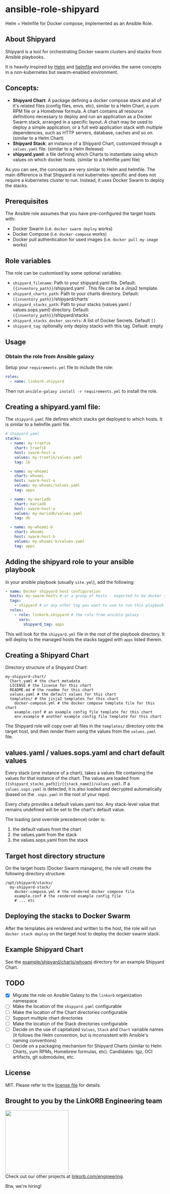 <!-- Managed by https://github.com/linkorb/repo-ansible. Manual changes will be overwritten. -->
ansible-role-shipyard
============

Helm + Helmfile for Docker compose, implemented as an Ansible Role.

## About Shipyard

Shipyard is a tool for orchestrating Docker swarm clusters and stacks from Ansible playbooks.

It is heavily inspired by [Helm](https://helm.sh/) and [helmfile](https://github.com/helmfile/helmfile) and provides the same concepts in a non-kubernetes but swarm-enabled environment.

## Concepts:

* **Shipyard Chart**: A package defining a docker compose stack and all of it's related files (config files, envs, etc), similar to a Helm Chart, a yum RPM file or a Homebrew formula. A chart contains all resource definitions necessary to deploy and run an application as a Docker Swarm stack, arranged in a specific layout. A chart may be used to deploy a simple application, or a full web application stack with multiple dependencies, such as HTTP servers, database, caches and so on. (similar to a Helm Chart)
* **Shipyard Stack**: an instance of a Shipyard Chart, customized through a `values.yaml` file. (similar to a Helm Release)
* **shipyard.yaml**: a file defining which Charts to instantiate using which values on which docker hosts. (similar to a helmfile.yaml file)

As you can see, the concepts are very similar to Helm and helmfile. The main difference is that Shipyard is not kubernetes-specific and does not require a kubernetes cluster to run. Instead, it uses Docker Swarm to deploy the stacks.

## Prerequisites

The Ansible role assumes that you have pre-configured the target hosts with:

* Docker Swarm (i.e. `docker swarm deploy` works)
* Docker Compose (i.e. `docker-compose` works)
* Docker pull authentication for used images (i.e. `docker pull my-image` works)

## Role variables

The role can be customised by some optional variables:

* `shipyard_filename`: Path to your shipyard.yaml file. Default: `{{inventory_path}}`/shipyard.yaml`. This
  file can be a Jinja2 template.
* `shipyard_charts_path`: Path to your charts directory. Default: `{{inventory_path}}`/shipyard/charts`
* `shipyard_stacks_path`: Path to your stacks (values.yaml / values.sops.yaml) directory. Default: `{{inventory_path}}`/shipyard/stacks`
* `shipyard_stacks_docker_secrets`: A list of Docker Secrets.  Default `[]`
* `shipyard_tag`: optionally only deploy stacks with this tag. Default: empty

## Usage

### Obtain the role from Ansible galaxy

Setup your `requirements.yml` file to include the role:

```yaml
roles:
  - name: linkorb.shipyard
```

Then run `ansible-galaxy install -r requirements.yml` to install the role.

## Creating a shipyard.yaml file:

The `shipyard.yaml` file defines which stacks get deployed to which hosts. It is similar to a helmfile.yaml file.

```yaml
# shipyard.yaml
stacks:
  - name: my-traefik
    chart: traefik
    host: swarm-host-a
    values: my-traefik/values.yaml
    tag: lb

  - name: my-whoami
    chart: whoami
    host: swarm-host-a
    values: my-whoami/values.yaml
    tag: apps

  - name: my-mariadb
    chart: mariadb
    host: swarm-host-a
    values: my-mariadb/values.yaml
    tag: db

  - name: my-whoami-b
    chart: whoami
    host: swarm-host-b
    values: my-whoami-b/values.yaml
    tag: apps
```

## Adding the shipyard role to your ansible playbook

In your ansible playbook (usually `site.yml`), add the following:

```yaml
- name: Docker shipyard host configuration
  hosts: my-swarm-hosts # or a group of hosts - expected to be docker swarm managers with docker image pull authentication configured
  tags:
    - shipyard # or any other tag you want to use to run this playbook
  roles:
    - role: linkorb.shipyard # the role from ansible galaxy
      vars:
        shipyard_tag: apps
```

This will look for the `shipyard.yml` file in the root of the playbook directory.
It will deploy to the managed hosts the stacks tagged with `apps` listed therein.

## Creating a Shipyard Chart

Directory structure of a Shipyard Chart:

```
my-shipyard-chart/
  Chart.yaml # the chart metadata
  LICENSE # the license for this chart
  README.md # the readme for this chart
  values.yaml # the default values for this chart
  templates/ # the jinja2 templates for this chart 
    docker-compose.yml # the docker compose template file for this chart
    example.conf # an example config file template for this chart
    env.example # another example config file template for this chart
```

The Shipyard role will copy over all files in the `templates/` directory onto the target host, and then render them using the values from the `values.yaml` file.

## values.yaml / values.sops.yaml and chart default values

Every stack (one instance of a chart), takes a values file containing the values for that instance of the chart.
The values are loaded from `{{shipyard_stacks_path}}/{{stack_name}}/values.yaml`. If a `values.sops.yaml` is detected, it is also loaded and decrypted automatically (based on the `.sops.yaml` in the root of your repo).

Every chaty provides a default values.yaml too. Any stack-level value that remains undefined will be set to the chart's default value.

The loading (and override precedence) order is:

1. the default values from the chart
2. the values.yaml from the stack
3. the values.sops.yaml from the stack

## Target host directory structure

On the target hosts (Docker Swarm managers), the role will create the following directory structure:

```
/opt/shipyard/stacks/
  my-shipyard-stack/
    docker-compose.yml # the rendered docker compose file
    example.conf # the rendered example config file
    # ... etc
```

## Deploying the stacks to Docker Swarm

After the templates are rendered and written to the host, the role will run `docker stack deploy` on the target host to deploy the docker swarm stack.

## Example Shipyard Chart

See the [example/shipyard/charts/whoami](example/shipyard/charts/whoami) directory for an example Shipyard Chart.

## TODO

* [x] Migrate the role on Ansible Galaxy to the `linkorb` organization namespace
* [ ] Make the location of the `shipyard.yaml` configurable
* [ ] Make the location of the Chart directories configurable
* [ ] Support multiple chart directories
* [ ] Make the location of the Stack directories configurable
* [ ] Decide on the use of capitalized `Values`, `Stack` and `Chart` variable names (it follows the Helm convention, but is inconsistent with Ansible's naming conventions)
* [ ] Decide on a packaging mechanism for Shipyard Charts (similar to Helm Charts, yum RPMs, Homebrew formulas, etc). Candidates: tgz, OCI artifacts, git submodules, etc.

## License

MIT. Please refer to the [license file](LICENSE) for details.

## Brought to you by the LinkORB Engineering team

<img src="https://engineering.linkorb.com/logo.png" width="200px" /><br />
Check out our other projects at [linkorb.com/engineering](http://www.linkorb.com/engineering).

Btw, we're hiring!

